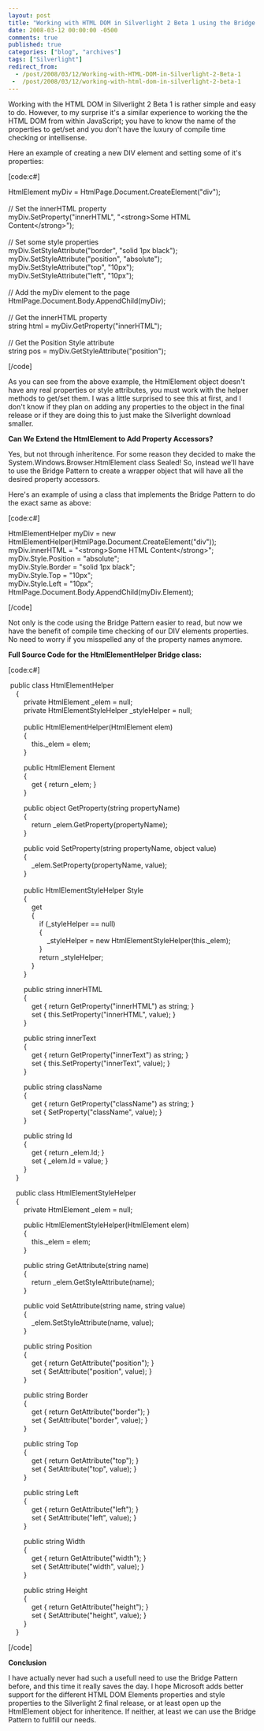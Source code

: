 ```yaml
---
layout: post
title: "Working with HTML DOM in Silverlight 2 Beta 1 using the Bridge Pattern"
date: 2008-03-12 00:00:00 -0500
comments: true
published: true
categories: ["blog", "archives"]
tags: ["Silverlight"]
redirect_from: 
  - /post/2008/03/12/Working-with-HTML-DOM-in-Silverlight-2-Beta-1
 -  /post/2008/03/12/working-with-html-dom-in-silverlight-2-beta-1
---
```

<!-- more -->
<p>
Working with the HTML DOM in Silverlight 2 Beta 1 is rather simple and easy to do. However, to my surprise it&#39;s a similar experience to working the the HTML DOM from within JavaScript; you have to know the name of the properties to get/set and you don&#39;t have the luxury of compile time checking or intellisense. 
</p>
<p>
Here an example of creating a new DIV element and setting some of it&#39;s properties: 
</p>
<p>
[code:c#] 
</p>
<p>
HtmlElement myDiv = HtmlPage.Document.CreateElement(&quot;div&quot;);<br />
<br />
// Set the innerHTML property<br />
myDiv.SetProperty(&quot;innerHTML&quot;, &quot;&lt;strong&gt;Some HTML Content&lt;/strong&gt;&quot;);<br />
<br />
// Set some style properties<br />
myDiv.SetStyleAttribute(&quot;border&quot;, &quot;solid 1px black&quot;);<br />
myDiv.SetStyleAttribute(&quot;position&quot;, &quot;absolute&quot;);<br />
myDiv.SetStyleAttribute(&quot;top&quot;, &quot;10px&quot;);<br />
myDiv.SetStyleAttribute(&quot;left&quot;, &quot;10px&quot;);<br />
<br />
// Add the myDiv element to the page<br />
HtmlPage.Document.Body.AppendChild(myDiv);<br />
<br />
// Get the innerHTML property<br />
string html = myDiv.GetProperty(&quot;innerHTML&quot;);<br />
<br />
// Get the Position Style attribute<br />
string pos = myDiv.GetStyleAttribute(&quot;position&quot;); 
</p>
<p>
[/code] 
</p>
<p>
As you can see from the above example, the HtmlElement object doesn&#39;t have any real properties or style attributes, you must work with the helper methods to get/set them. I was a little surprised to see this at first, and I don&#39;t know if they plan on adding any properties to the object in the final release or if they are doing this to just make the Silverlight download smaller. 
</p>
<p>
<strong>Can We&nbsp;Extend the HtmlElement to Add Property Accessors?</strong> 
</p>
<p>
Yes, but not through inheritence. For some reason they decided to make the System.Windows.Browser.HtmlElement class Sealed! So, instead we&#39;ll have to use the Bridge Pattern to create a wrapper object that will have all the desired property accessors. 
</p>
<p>
Here&#39;s an example of using a class that implements the Bridge Pattern to do the exact same as above: 
</p>
<p>
[code:c#] 
</p>
<p>
HtmlElementHelper myDiv = new HtmlElementHelper(HtmlPage.Document.CreateElement(&quot;div&quot;));<br />
myDiv.innerHTML = &quot;&lt;strong&gt;Some HTML Content&lt;/strong&gt;&quot;;<br />
myDiv.Style.Position = &quot;absolute&quot;;<br />
myDiv.Style.Border = &quot;solid 1px black&quot;;<br />
myDiv.Style.Top = &quot;10px&quot;;<br />
myDiv.Style.Left = &quot;10px&quot;;<br />
HtmlPage.Document.Body.AppendChild(myDiv.Element); 
</p>
<p>
[/code] 
</p>
<p>
Not only is the code using the&nbsp;Bridge Pattern&nbsp;easier to read, but now we have the benefit of compile time checking of our DIV elements properties. No need to worry if you misspelled any of the property names anymore. 
</p>
<p>
<strong>Full Source Code for the HtmlElementHelper&nbsp;Bridge class:</strong> 
</p>
<p>
[code:c#] 
</p>
<p>
&nbsp;public class HtmlElementHelper<br />
&nbsp;&nbsp;&nbsp; {<br />
&nbsp;&nbsp;&nbsp;&nbsp;&nbsp;&nbsp;&nbsp; private HtmlElement _elem = null;<br />
&nbsp;&nbsp;&nbsp;&nbsp;&nbsp;&nbsp;&nbsp; private HtmlElementStyleHelper _styleHelper = null;<br />
&nbsp;&nbsp;&nbsp;&nbsp;&nbsp;&nbsp;&nbsp; <br />
&nbsp;&nbsp;&nbsp;&nbsp;&nbsp;&nbsp;&nbsp; public HtmlElementHelper(HtmlElement elem)<br />
&nbsp;&nbsp;&nbsp;&nbsp;&nbsp;&nbsp;&nbsp; {<br />
&nbsp;&nbsp;&nbsp;&nbsp;&nbsp;&nbsp;&nbsp;&nbsp;&nbsp;&nbsp;&nbsp; this._elem = elem;<br />
&nbsp;&nbsp;&nbsp;&nbsp;&nbsp;&nbsp;&nbsp; } 
</p>
<p>
&nbsp;&nbsp;&nbsp;&nbsp;&nbsp;&nbsp;&nbsp; public HtmlElement Element<br />
&nbsp;&nbsp;&nbsp;&nbsp;&nbsp;&nbsp;&nbsp; {<br />
&nbsp;&nbsp;&nbsp;&nbsp;&nbsp;&nbsp;&nbsp;&nbsp;&nbsp;&nbsp;&nbsp; get { return _elem; }<br />
&nbsp;&nbsp;&nbsp;&nbsp;&nbsp;&nbsp;&nbsp; } 
</p>
<p>
&nbsp;&nbsp;&nbsp;&nbsp;&nbsp;&nbsp;&nbsp; public object GetProperty(string propertyName)<br />
&nbsp;&nbsp;&nbsp;&nbsp;&nbsp;&nbsp;&nbsp; {<br />
&nbsp;&nbsp;&nbsp;&nbsp;&nbsp;&nbsp;&nbsp;&nbsp;&nbsp;&nbsp;&nbsp; return _elem.GetProperty(propertyName);<br />
&nbsp;&nbsp;&nbsp;&nbsp;&nbsp;&nbsp;&nbsp; } 
</p>
<p>
&nbsp;&nbsp;&nbsp;&nbsp;&nbsp;&nbsp;&nbsp; public void SetProperty(string propertyName, object value)<br />
&nbsp;&nbsp;&nbsp;&nbsp;&nbsp;&nbsp;&nbsp; {<br />
&nbsp;&nbsp;&nbsp;&nbsp;&nbsp;&nbsp;&nbsp;&nbsp;&nbsp;&nbsp;&nbsp; _elem.SetProperty(propertyName, value);<br />
&nbsp;&nbsp;&nbsp;&nbsp;&nbsp;&nbsp;&nbsp; }<br />
&nbsp;&nbsp;&nbsp;&nbsp;&nbsp;&nbsp;&nbsp; <br />
&nbsp;&nbsp;&nbsp;&nbsp;&nbsp;&nbsp;&nbsp; public HtmlElementStyleHelper Style<br />
&nbsp;&nbsp;&nbsp;&nbsp;&nbsp;&nbsp;&nbsp; {<br />
&nbsp;&nbsp;&nbsp;&nbsp;&nbsp;&nbsp;&nbsp;&nbsp;&nbsp;&nbsp;&nbsp; get<br />
&nbsp;&nbsp;&nbsp;&nbsp;&nbsp;&nbsp;&nbsp;&nbsp;&nbsp;&nbsp;&nbsp; {<br />
&nbsp;&nbsp;&nbsp;&nbsp;&nbsp;&nbsp;&nbsp;&nbsp;&nbsp;&nbsp;&nbsp;&nbsp;&nbsp;&nbsp;&nbsp; if (_styleHelper == null)<br />
&nbsp;&nbsp;&nbsp;&nbsp;&nbsp;&nbsp;&nbsp;&nbsp;&nbsp;&nbsp;&nbsp;&nbsp;&nbsp;&nbsp;&nbsp; {<br />
&nbsp;&nbsp;&nbsp;&nbsp;&nbsp;&nbsp;&nbsp;&nbsp;&nbsp;&nbsp;&nbsp;&nbsp;&nbsp;&nbsp;&nbsp;&nbsp;&nbsp;&nbsp;&nbsp; _styleHelper = new HtmlElementStyleHelper(this._elem);<br />
&nbsp;&nbsp;&nbsp;&nbsp;&nbsp;&nbsp;&nbsp;&nbsp;&nbsp;&nbsp;&nbsp;&nbsp;&nbsp;&nbsp;&nbsp; }<br />
&nbsp;&nbsp;&nbsp;&nbsp;&nbsp;&nbsp;&nbsp;&nbsp;&nbsp;&nbsp;&nbsp;&nbsp;&nbsp;&nbsp;&nbsp; return _styleHelper;<br />
&nbsp;&nbsp;&nbsp;&nbsp;&nbsp;&nbsp;&nbsp;&nbsp;&nbsp;&nbsp;&nbsp; }<br />
&nbsp;&nbsp;&nbsp;&nbsp;&nbsp;&nbsp;&nbsp; } 
</p>
<p>
&nbsp;&nbsp;&nbsp;&nbsp;&nbsp;&nbsp;&nbsp; public string innerHTML<br />
&nbsp;&nbsp;&nbsp;&nbsp;&nbsp;&nbsp;&nbsp; {<br />
&nbsp;&nbsp;&nbsp;&nbsp;&nbsp;&nbsp;&nbsp;&nbsp;&nbsp;&nbsp;&nbsp; get { return GetProperty(&quot;innerHTML&quot;) as string; }<br />
&nbsp;&nbsp;&nbsp;&nbsp;&nbsp;&nbsp;&nbsp;&nbsp;&nbsp;&nbsp;&nbsp; set { this.SetProperty(&quot;innerHTML&quot;, value); }<br />
&nbsp;&nbsp;&nbsp;&nbsp;&nbsp;&nbsp;&nbsp; } 
</p>
<p>
&nbsp;&nbsp;&nbsp;&nbsp;&nbsp;&nbsp;&nbsp; public string innerText<br />
&nbsp;&nbsp;&nbsp;&nbsp;&nbsp;&nbsp;&nbsp; {<br />
&nbsp;&nbsp;&nbsp;&nbsp;&nbsp;&nbsp;&nbsp;&nbsp;&nbsp;&nbsp;&nbsp; get { return GetProperty(&quot;innerText&quot;) as string; }<br />
&nbsp;&nbsp;&nbsp;&nbsp;&nbsp;&nbsp;&nbsp;&nbsp;&nbsp;&nbsp;&nbsp; set { this.SetProperty(&quot;innerText&quot;, value); }<br />
&nbsp;&nbsp;&nbsp;&nbsp;&nbsp;&nbsp;&nbsp; } 
</p>
<p>
&nbsp;&nbsp;&nbsp;&nbsp;&nbsp;&nbsp;&nbsp; public string className<br />
&nbsp;&nbsp;&nbsp;&nbsp;&nbsp;&nbsp;&nbsp; {<br />
&nbsp;&nbsp;&nbsp;&nbsp;&nbsp;&nbsp;&nbsp;&nbsp;&nbsp;&nbsp;&nbsp; get { return GetProperty(&quot;className&quot;) as string; }<br />
&nbsp;&nbsp;&nbsp;&nbsp;&nbsp;&nbsp;&nbsp;&nbsp;&nbsp;&nbsp;&nbsp; set { SetProperty(&quot;className&quot;, value); }<br />
&nbsp;&nbsp;&nbsp;&nbsp;&nbsp;&nbsp;&nbsp; } 
</p>
<p>
&nbsp;&nbsp;&nbsp;&nbsp;&nbsp;&nbsp;&nbsp; public string Id<br />
&nbsp;&nbsp;&nbsp;&nbsp;&nbsp;&nbsp;&nbsp; {<br />
&nbsp;&nbsp;&nbsp;&nbsp;&nbsp;&nbsp;&nbsp;&nbsp;&nbsp;&nbsp;&nbsp; get { return _elem.Id; }<br />
&nbsp;&nbsp;&nbsp;&nbsp;&nbsp;&nbsp;&nbsp;&nbsp;&nbsp;&nbsp;&nbsp; set { _elem.Id = value; }<br />
&nbsp;&nbsp;&nbsp;&nbsp;&nbsp;&nbsp;&nbsp; }<br />
&nbsp;&nbsp;&nbsp; } 
</p>
<p>
&nbsp;&nbsp;&nbsp; public class HtmlElementStyleHelper<br />
&nbsp;&nbsp;&nbsp; {<br />
&nbsp;&nbsp;&nbsp;&nbsp;&nbsp;&nbsp;&nbsp; private HtmlElement _elem = null; 
</p>
<p>
&nbsp;&nbsp;&nbsp;&nbsp;&nbsp;&nbsp;&nbsp; public HtmlElementStyleHelper(HtmlElement elem)<br />
&nbsp;&nbsp;&nbsp;&nbsp;&nbsp;&nbsp;&nbsp; {<br />
&nbsp;&nbsp;&nbsp;&nbsp;&nbsp;&nbsp;&nbsp;&nbsp;&nbsp;&nbsp;&nbsp; this._elem = elem;<br />
&nbsp;&nbsp;&nbsp;&nbsp;&nbsp;&nbsp;&nbsp; } 
</p>
<p>
&nbsp;&nbsp;&nbsp;&nbsp;&nbsp;&nbsp;&nbsp; public string GetAttribute(string name)<br />
&nbsp;&nbsp;&nbsp;&nbsp;&nbsp;&nbsp;&nbsp; {<br />
&nbsp;&nbsp;&nbsp;&nbsp;&nbsp;&nbsp;&nbsp;&nbsp;&nbsp;&nbsp;&nbsp; return _elem.GetStyleAttribute(name);<br />
&nbsp;&nbsp;&nbsp;&nbsp;&nbsp;&nbsp;&nbsp; } 
</p>
<p>
&nbsp;&nbsp;&nbsp;&nbsp;&nbsp;&nbsp;&nbsp; public void SetAttribute(string name, string value)<br />
&nbsp;&nbsp;&nbsp;&nbsp;&nbsp;&nbsp;&nbsp; {<br />
&nbsp;&nbsp;&nbsp;&nbsp;&nbsp;&nbsp;&nbsp;&nbsp;&nbsp;&nbsp;&nbsp; _elem.SetStyleAttribute(name, value);<br />
&nbsp;&nbsp;&nbsp;&nbsp;&nbsp;&nbsp;&nbsp; } 
</p>
<p>
&nbsp;&nbsp;&nbsp;&nbsp;&nbsp;&nbsp;&nbsp; public string Position<br />
&nbsp;&nbsp;&nbsp;&nbsp;&nbsp;&nbsp;&nbsp; {<br />
&nbsp;&nbsp;&nbsp;&nbsp;&nbsp;&nbsp;&nbsp;&nbsp;&nbsp;&nbsp;&nbsp; get { return GetAttribute(&quot;position&quot;); }<br />
&nbsp;&nbsp;&nbsp;&nbsp;&nbsp;&nbsp;&nbsp;&nbsp;&nbsp;&nbsp;&nbsp; set { SetAttribute(&quot;position&quot;, value); }<br />
&nbsp;&nbsp;&nbsp;&nbsp;&nbsp;&nbsp;&nbsp; } 
</p>
<p>
&nbsp;&nbsp;&nbsp;&nbsp;&nbsp;&nbsp;&nbsp; public string Border<br />
&nbsp;&nbsp;&nbsp;&nbsp;&nbsp;&nbsp;&nbsp; {<br />
&nbsp;&nbsp;&nbsp;&nbsp;&nbsp;&nbsp;&nbsp;&nbsp;&nbsp;&nbsp;&nbsp; get { return GetAttribute(&quot;border&quot;); }<br />
&nbsp;&nbsp;&nbsp;&nbsp;&nbsp;&nbsp;&nbsp;&nbsp;&nbsp;&nbsp;&nbsp; set { SetAttribute(&quot;border&quot;, value); }<br />
&nbsp;&nbsp;&nbsp;&nbsp;&nbsp;&nbsp;&nbsp; } 
</p>
<p>
&nbsp;&nbsp;&nbsp;&nbsp;&nbsp;&nbsp;&nbsp; public string Top<br />
&nbsp;&nbsp;&nbsp;&nbsp;&nbsp;&nbsp;&nbsp; {<br />
&nbsp;&nbsp;&nbsp;&nbsp;&nbsp;&nbsp;&nbsp;&nbsp;&nbsp;&nbsp;&nbsp; get { return GetAttribute(&quot;top&quot;); }<br />
&nbsp;&nbsp;&nbsp;&nbsp;&nbsp;&nbsp;&nbsp;&nbsp;&nbsp;&nbsp;&nbsp; set { SetAttribute(&quot;top&quot;, value); }<br />
&nbsp;&nbsp;&nbsp;&nbsp;&nbsp;&nbsp;&nbsp; } 
</p>
<p>
&nbsp;&nbsp;&nbsp;&nbsp;&nbsp;&nbsp;&nbsp; public string Left<br />
&nbsp;&nbsp;&nbsp;&nbsp;&nbsp;&nbsp;&nbsp; {<br />
&nbsp;&nbsp;&nbsp;&nbsp;&nbsp;&nbsp;&nbsp;&nbsp;&nbsp;&nbsp;&nbsp; get { return GetAttribute(&quot;left&quot;); }<br />
&nbsp;&nbsp;&nbsp;&nbsp;&nbsp;&nbsp;&nbsp;&nbsp;&nbsp;&nbsp;&nbsp; set { SetAttribute(&quot;left&quot;, value); }<br />
&nbsp;&nbsp;&nbsp;&nbsp;&nbsp;&nbsp;&nbsp; } 
</p>
<p>
&nbsp;&nbsp;&nbsp;&nbsp;&nbsp;&nbsp;&nbsp; public string Width<br />
&nbsp;&nbsp;&nbsp;&nbsp;&nbsp;&nbsp;&nbsp; {<br />
&nbsp;&nbsp;&nbsp;&nbsp;&nbsp;&nbsp;&nbsp;&nbsp;&nbsp;&nbsp;&nbsp; get { return GetAttribute(&quot;width&quot;); }<br />
&nbsp;&nbsp;&nbsp;&nbsp;&nbsp;&nbsp;&nbsp;&nbsp;&nbsp;&nbsp;&nbsp; set { SetAttribute(&quot;width&quot;, value); }<br />
&nbsp;&nbsp;&nbsp;&nbsp;&nbsp;&nbsp;&nbsp; } 
</p>
<p>
&nbsp;&nbsp;&nbsp;&nbsp;&nbsp;&nbsp;&nbsp; public string Height<br />
&nbsp;&nbsp;&nbsp;&nbsp;&nbsp;&nbsp;&nbsp; {<br />
&nbsp;&nbsp;&nbsp;&nbsp;&nbsp;&nbsp;&nbsp;&nbsp;&nbsp;&nbsp;&nbsp; get { return GetAttribute(&quot;height&quot;); }<br />
&nbsp;&nbsp;&nbsp;&nbsp;&nbsp;&nbsp;&nbsp;&nbsp;&nbsp;&nbsp;&nbsp; set { SetAttribute(&quot;height&quot;, value); }<br />
&nbsp;&nbsp;&nbsp;&nbsp;&nbsp;&nbsp;&nbsp; }<br />
&nbsp;&nbsp;&nbsp; } 
</p>
<p>
[/code] 
</p>
<p>
<strong>Conclusion</strong> 
</p>
<p>
I have actually never had such a usefull need to use the&nbsp;Bridge Pattern before, and this time it really saves the day. I hope Microsoft adds better support for the different HTML DOM Elements properties and style properties to the Silverlight 2 final release, or at least open up the HtmlElement object for inheritence. If neither, at least we can use the Bridge Pattern to fullfill our needs. 
</p>
